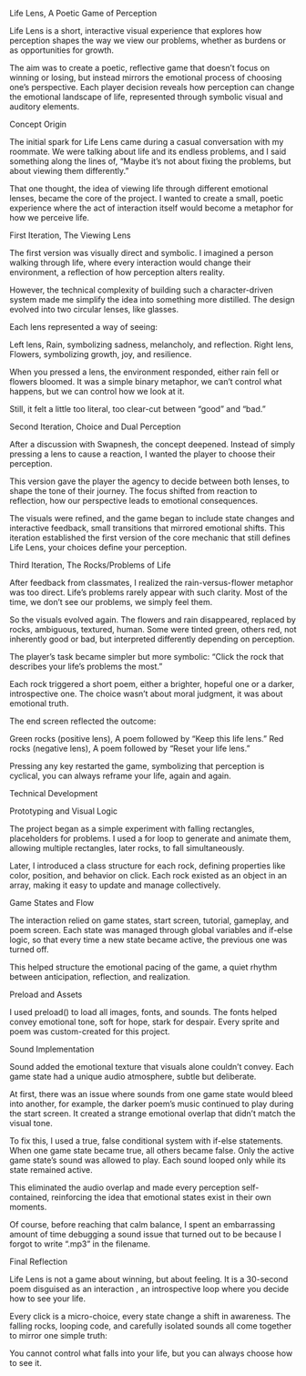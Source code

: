 Life Lens, A Poetic Game of Perception

Life Lens is a short, interactive visual experience that explores how perception shapes the way we view our problems, whether as burdens or as opportunities for growth.

The aim was to create a poetic, reflective game that doesn’t focus on winning or losing, but instead mirrors the emotional process of choosing one’s perspective. Each player decision reveals how perception can change the emotional landscape of life, represented through symbolic visual and auditory elements.

Concept Origin

The initial spark for Life Lens came during a casual conversation with my roommate. We were talking about life and its endless problems, and I said something along the lines of, “Maybe it’s not about fixing the problems, but about viewing them differently.”

That one thought, the idea of viewing life through different emotional lenses, became the core of the project. I wanted to create a small, poetic experience where the act of interaction itself would become a metaphor for how we perceive life.








First Iteration, The Viewing Lens

The first version was visually direct and symbolic. I imagined a person walking through life, where every interaction would change their environment, a reflection of how perception alters reality.

However, the technical complexity of building such a character-driven system made me simplify the idea into something more distilled. The design evolved into two circular lenses, like glasses.

Each lens represented a way of seeing:

Left lens, Rain, symbolizing sadness, melancholy, and reflection.
Right lens, Flowers, symbolizing growth, joy, and resilience.

When you pressed a lens, the environment responded, either rain fell or flowers bloomed. It was a simple binary metaphor, we can’t control what happens, but we can control how we look at it.

Still, it felt a little too literal, too clear-cut between “good” and “bad.”








Second Iteration, Choice and Dual Perception

After a discussion with Swapnesh, the concept deepened. Instead of simply pressing a lens to cause a reaction, I wanted the player to choose their perception.

This version gave the player the agency to decide between both lenses, to shape the tone of their journey. The focus shifted from reaction to reflection, how our perspective leads to emotional consequences.

The visuals were refined, and the game began to include state changes and interactive feedback, small transitions that mirrored emotional shifts. This iteration established the first version of the core mechanic that still defines Life Lens, your choices define your perception.









Third Iteration, The Rocks/Problems of Life

After feedback from classmates, I realized the rain-versus-flower metaphor was too direct. Life’s problems rarely appear with such clarity. Most of the time, we don’t see our problems, we simply feel them.

So the visuals evolved again. The flowers and rain disappeared, replaced by rocks, ambiguous, textured, human. Some were tinted green, others red, not inherently good or bad, but interpreted differently depending on perception.

The player’s task became simpler but more symbolic:
“Click the rock that describes your life’s problems the most.”

Each rock triggered a short poem, either a brighter, hopeful one or a darker, introspective one. The choice wasn’t about moral judgment, it was about emotional truth.

The end screen reflected the outcome:

Green rocks (positive lens), A poem followed by “Keep this life lens.”
Red rocks (negative lens), A poem followed by “Reset your life lens.”

Pressing any key restarted the game, symbolizing that perception is cyclical, you can always reframe your life, again and again.





Technical Development

Prototyping and Visual Logic

The project began as a simple experiment with falling rectangles, placeholders for problems. I used a for loop to generate and animate them, allowing multiple rectangles, later rocks, to fall simultaneously.

Later, I introduced a class structure for each rock, defining properties like color, position, and behavior on click. Each rock existed as an object in an array, making it easy to update and manage collectively.

Game States and Flow

The interaction relied on game states, start screen, tutorial, gameplay, and poem screen. Each state was managed through global variables and if-else logic, so that every time a new state became active, the previous one was turned off.

This helped structure the emotional pacing of the game, a quiet rhythm between anticipation, reflection, and realization.

Preload and Assets

I used preload() to load all images, fonts, and sounds. The fonts helped convey emotional tone, soft for hope, stark for despair. Every sprite and poem was custom-created for this project.

Sound Implementation

Sound added the emotional texture that visuals alone couldn’t convey. Each game state had a unique audio atmosphere, subtle but deliberate.

At first, there was an issue where sounds from one game state would bleed into another, for example, the darker poem’s music continued to play during the start screen. It created a strange emotional overlap that didn’t match the visual tone.

To fix this, I used a true, false conditional system with if-else statements. When one game state became true, all others became false. Only the active game state’s sound was allowed to play. Each sound looped only while its state remained active.

This eliminated the audio overlap and made every perception self-contained, reinforcing the idea that emotional states exist in their own moments.

Of course, before reaching that calm balance, I spent an embarrassing amount of time debugging a sound issue that turned out to be because I forgot to write “.mp3” in the filename. 



Final Reflection

Life Lens is not a game about winning, but about feeling. It is a 30-second poem disguised as an interaction , an introspective loop where you decide how to see your life.

Every click is a micro-choice, every state change a shift in awareness. The falling rocks, looping code, and carefully isolated sounds all come together to mirror one simple truth:

You cannot control what falls into your life,
but you can always choose how to see it. 